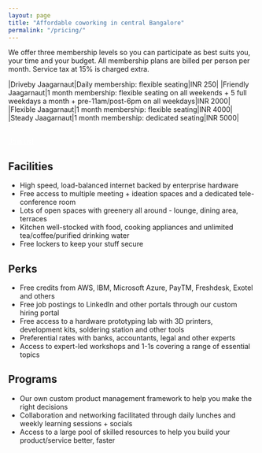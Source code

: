 ```yaml
---
layout: page
title: "Affordable coworking in central Bangalore"
permalink: "/pricing/"
---
```


We offer three membership levels so you can participate as best suits you, your time and your budget. All membership plans are billed per person per month. Service tax at 15% is charged extra.

|Driveby Jaagarnaut|Daily membership: flexible seating|INR 250|
|Friendly Jaagarnaut|1 month membership: flexible seating on all weekends + 5 full weekdays a month + pre-11am/post-6pm on all weekdays|INR 2000|
|Flexible Jaagarnaut|1 month membership: flexible seating|INR 4000|
|Steady Jaagarnaut|1 month membership: dedicated seating|INR 5000|

<br />

<div class="text-center">
<a class="button large radius alert" href="/cowork/apply/" style="color:#fff">Join us!</a>
</div>



## Facilities

- High speed, load-balanced internet backed by enterprise hardware
- Free access to multiple meeting + ideation spaces and a dedicated tele-conference room
- Lots of open spaces with greenery all around - lounge, dining area, terraces
- Kitchen well-stocked with food, cooking appliances and unlimited tea/coffee/purified drinking water
- Free lockers to keep your stuff secure

## Perks

- Free credits from AWS, IBM, Microsoft Azure, PayTM, Freshdesk, Exotel and others
- Free job postings to LinkedIn and other portals through our custom hiring portal
- Free access to a hardware prototyping lab with 3D printers, development kits, soldering station and other tools
- Preferential rates with banks, accountants, legal and other experts
- Access to expert-led workshops and 1-1s covering a range of essential topics

## Programs

- Our own custom product management framework to help you make the right decisions
- Collaboration and networking facilitated through daily lunches and weekly learning sessions + socials
- Access to a large pool of skilled resources to help you build your product/service better, faster
